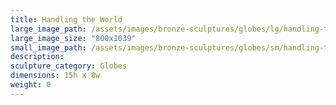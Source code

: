 ```yaml
---
title: Handling the World
large_image_path: /assets/images/bronze-sculptures/globes/lg/handling-the-world.jpg
large_image_size: "800x1039"
small_image_path: /assets/images/bronze-sculptures/globes/sm/handling-the-world.jpg
description:
sculpture_category: Globes
dimensions: 15h x 8w
weight: 0
---
```

